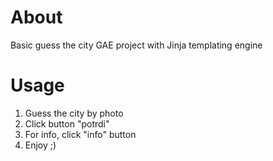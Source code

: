 # About

Basic guess the city GAE project with Jinja templating engine

# Usage

1. Guess the city by photo
2. Click button "potrdi"
3. For info, click "info" button
4. Enjoy ;)
